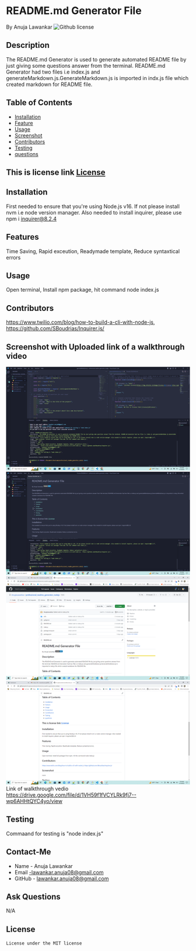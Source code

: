 # README.md Generator File
 
  By Anuja Lawankar
 ![Github license](https://img.shields.io/badge/license-MIT-blue.svg)

 ## Description
 The README.md Generator is used to generate automated README file by just giving some questions answer from the terminal. README.md Generator had two files i.e index.js and generateMarkdown.js.GenerateMarkdown.js is imported in indx.js file which created markdown for README file.

 ## Table of Contents

 *  [Installation](#installation)
 *  [Feature](#feature)
 *  [Usage](#usage)
 *  [Screenshot](#screenshot)
 *  [Contributors](#contributors)
 *  [Testing](#testing)
 *  [questions](#questions)



 ## This is license link [License](#license)
 

## Installation
First needed to ensure that you're using Node.js v16. If not please install nvm i.e node version manager. Also needed to install inquirer, please use npm i inquirer@8.2.4
 
 ## Features
 Time Saving, Rapid exceution, Readymade template, Reduce syntaxtical errors

 ## Usage
 Open terminal, Install npm package, hit command node index.js

 ## Contributors
https://www.twilio.com/blog/how-to-build-a-cli-with-node-js,  https://github.com/SBoudrias/Inquirer.js/

## Screenshot with Uploaded link of a walkthrough video 
![alt text](images/screenshot1.png) ![alt text](images/screenshot2.png) ![alt text](images/screenshot3.png) ![alt text](images/screenshot4.png) Link of walkthrough         vedio https://drive.google.com/file/d/1VH59f1fVCYLRk9fj7--wp6AHHtQYC4yo/view

## Testing
Commaand for testing is "node index.js"

## Contact-Me
* Name - Anuja Lawankar
* Email -lawankar.anuja08@gmail.com
* GitHub - [lawankar.anuja08@gmail.com](https://github.com/lawankar.anuja08@gmail.com/)

## Ask Questions
N/A

## License

    License under the MIT license
  